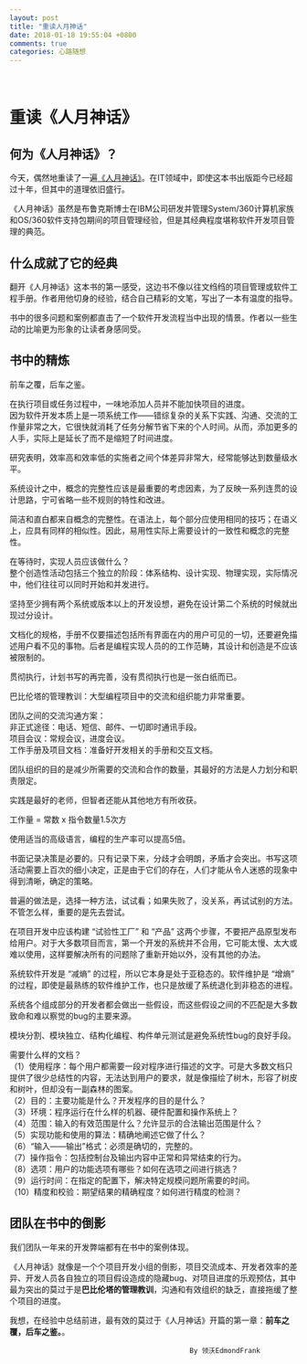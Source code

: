 ```yaml
---
layout: post
title: "重读人月神话"
date: 2018-01-18 19:55:04 +0800
comments: true
categories: 心路随想
---
```

﻿<h1 id="重读人月神话">重读《人月神话》</h1>



<h2 id="何为人月神话">何为《人月神话》？</h2>

<p>今天，偶然地重读了一遍<a href="https://book.douban.com/subject/1102259/">《人月神话》</a>。在IT领域中，即使这本书出版距今已经超过十年，但其中的道理依旧盛行。</p>

<p>《人月神话》虽然是布鲁克斯博士在IBM公司研发并管理System/360计算机家族和OS/360软件支持包期间的项目管理经验，但是其经典程度堪称软件开发项目管理的典范。</p>



<h2 id="什么成就了它的经典">什么成就了它的经典</h2>

<p>翻开《人月神话》这本书的第一感受，这边书不像以往文绉绉的项目管理或软件工程手册。作者用他切身的经验，结合自己精彩的文笔，写出了一本有温度的指导。</p>

<p>书中的很多问题和案例都直击了一个软件开发流程当中出现的情景。作者以一些生动的比喻更为形象的让读者身感同受。</p>



<h2 id="书中的精炼">书中的精炼</h2>

<p>前车之覆，后车之鉴。</p>

<p>在执行项目或任务过程中，一味地添加人员并不能加快项目的进度。 <br>
因为软件开发本质上是一项系统工作——错综复杂的关系下实践、沟通、交流的工作量非常之大，它很快就消耗了任务分解节省下来的个人时间。从而，添加更多的人手，实际上是延长了而不是缩短了时间进度。</p>

<p>研究表明，效率高和效率低的实施者之间个体差异非常大，经常能够达到数量级水平。</p>

<p>系统设计之中，概念的完整性应该是最重要的考虑因素，为了反映一系列连贯的设计思路，宁可省略一些不规则的特性和改进。</p>

<p>简洁和直白都来自概念的完整性。在语法上，每个部分应使用相同的技巧；在语义上，应具有同样的相似性。因此，易用性实际上需要设计的一致性和概念的完整性。</p>

<p>在等待时，实现人员应该做什么？ <br>
整个创造性活动包括三个独立的阶段：体系结构、设计实现、物理实现，实际情况中，他们往往可以同时开始和并发进行。</p>

<p>坚持至少拥有两个系统或版本以上的开发设想，避免在设计第二个系统的时候就出现过分设计。</p>

<p>文档化的规格，手册不仅要描述包括所有界面在内的用户可见的一切，还要避免描述用户看不见的事物。后者是编程实现人员的的工作范畴，其设计和创造是不应该被限制的。</p>

<p>贯彻执行，计划书写的再完善，没有贯彻执行也是一张白纸而已。</p>

<p>巴比伦塔的管理教训：大型编程项目中的交流和组织能力非常重要。</p>

<p>团队之间的交流沟通方案： <br>
非正式途径：电话、短信、邮件、一切即时通讯手段。 <br>
项目会议：常规会议，进度会议。 <br>
工作手册及项目文档：准备好开发相关的手册和交互文档。</p>

<p>团队组织的目的是减少所需要的交流和合作的数量，其最好的方法是人力划分和职责限定。</p>

<p>实践是最好的老师，但智者还能从其他地方有所收获。</p>

<p>工作量 = 常数 x 指令数量1.5次方</p>

<p>使用适当的高级语言，编程的生产率可以提高5倍。</p>

<p>书面记录决策是必要的。只有记录下来，分歧才会明朗，矛盾才会突出。书写这项活动需要上百次的细小决定，正是由于它们的存在，人们才能从令人迷惑的现象中得到清晰，确定的策略。</p>

<p>普遍的做法是，选择一种方法，试试看；如果失败了，没关系，再试试别的方法。不管怎么样，重要的是先去尝试。</p>

<p>在项目开发中应该构建 “试验性工厂” 和 “产品” 这两个步骤，不要把产品原型发布给用户。对于大多数项目而言，第一个开发的系统并不合用，它可能太慢、太大或难以使用，这样要解决所有的问题除了重新开始以外，没有其他的办法。</p>

<p>系统软件开发是 “减熵” 的过程，所以它本身是处于亚稳态的。软件维护是 “增熵” 的过程，即使是最熟练的软件维护工作，也只是放缓了系统退化到非稳态的进程。</p>

<p>系统各个组成部分的开发者都会做出一些假设，而这些假设之间的不匹配是大多数致命和难以察觉的bug的主要来源。</p>

<p>模块分割、模块独立、结构化编程、构件单元测试是避免系统性bug的良好手段。</p>

<p>需要什么样的文档？ <br>
（1）使用程序：每个用户都需要一段对程序进行描述的文字。可是大多数文档只提供了很少总结性的内容，无法达到用户的要求，就是像描绘了树木，形容了树皮和树叶，但却没有一副森林的图案。 <br>
（2）目的：主要功能是什么？开发程序的目的是什么？ <br>
（3）环境：程序运行在什么样的机器、硬件配置和操作系统上？ <br>
（4）范围：输入的有效范围是什么？允许显示的合法输出范围是什么？ <br>
（5）实现功能和使用的算法：精确地阐述它做了什么？ <br>
（6）“输入——输出”格式：必须是确切的，完整的。 <br>
（7）操作指令：包括控制台及输出内容中正常和异常结束的行为。 <br>
（8）选项：用户的功能选项有哪些？如何在选项之间进行挑选？ <br>
（9）运行时间：在指定的配置下，解决特定规模问题所需要的时间。 <br>
（10）精度和校验：期望结果的精确程度？如何进行精度的检测？</p>



<h2 id="团队在书中的倒影">团队在书中的倒影</h2>

<p>我们团队一年来的开发弊端都有在书中的案例体现。</p>

<p>《人月神话》就像是一个个项目开发小组的倒影，项目交流成本、开发者效率的差异、开发人员各自独立的项目假设造成的隐藏bug、对项目进度的乐观预估，其中最为突出的莫过于是<strong>巴比伦塔的管理教训</strong>，沟通和有效组织的缺乏，直接拖缓了整个项目的进度。</p>

<p>我想，在经验中总结前进，最有效的莫过于《人月神话》开篇的第一章：<strong>前车之覆，后车之鉴。</strong>。</p>

<pre><code>                                            By 领沃EdmondFrank
</code></pre>
